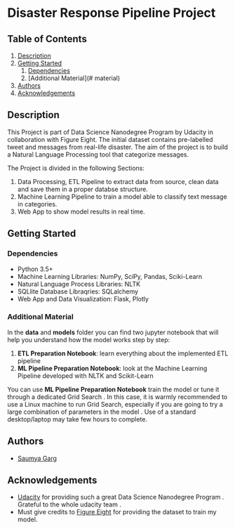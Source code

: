 # Disaster Response Pipeline Project

## Table of Contents
1. [Description](#description)
2. [Getting Started](#Started)
	1. [Dependencies](#dependencies)
	2. [Additional Material](# material)
3. [Authors](#Authors)
4. [Acknowledgements](#Acknowledgements)

## Description

This Project is part of Data Science Nanodegree Program by Udacity in collaboration with Figure Eight.
The initial dataset contains pre-labelled tweet and messages from real-life disaster. 
The aim of the project is to build a Natural Language Processing tool that categorize messages.

The Project is divided in the following Sections:

1. Data Processing, ETL Pipeline to extract data from source, clean data and save them in a proper databse structure.
2. Machine Learning Pipeline to train a model able to classify text message in categories.
3. Web App to show model results in real time.

## Getting Started

### Dependencies
* Python 3.5+
* Machine Learning Libraries: NumPy, SciPy, Pandas, Sciki-Learn
* Natural Language Process Libraries: NLTK
* SQLlite Database Libraqries: SQLalchemy
* Web App and Data Visualization: Flask, Plotly

### Additional Material

In the **data** and **models** folder you can find two jupyter notebook that will help you understand how the model works step by step:
1. **ETL Preparation Notebook**: learn everything about the implemented ETL pipeline
2. **ML Pipeline Preparation Notebook**: look at the Machine Learning Pipeline developed with NLTK and Scikit-Learn

You can use **ML Pipeline Preparation Notebook** train the model or tune it through a dedicated Grid Search .
In this case, it is warmly recommended to use a Linux machine to run Grid Search, especially if you are going to try a large combination of parameters in the model .
Use of a standard desktop/laptop may take few hours to complete. 

## Authors

* [Saumya Garg](https://github.com/SaumyaG1999)

## Acknowledgements

* [Udacity](https://www.udacity.com/) for providing such a great Data Science Nanodegree Program . Grateful to the whole udacity team .
* Must give credits to [Figure Eight](https://www.figure-eight.com/) for providing the dataset to train my model.

